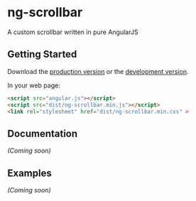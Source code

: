 # ng-scrollbar
A custom scrollbar written in pure AngularJS


## Getting Started

Download the [production version][min] or the [development version][max].

[min]: https://raw.github.com/asafdav/ng-scrollbar/master/dist/angular-ng-scrollbar.min.js
[max]: https://raw.github.com/asafdav/ng-scrollbar/master/dist/angular-ng-scrollbar.js

In your web page:

```html
<script src="angular.js"></script>
<script src="dist/ng-scrollbar.min.js"></script>
<link rel="stylesheet" href="dist/ng-scrollbar.min.css" >
```

## Documentation
_(Coming soon)_

## Examples
_(Coming soon)_

